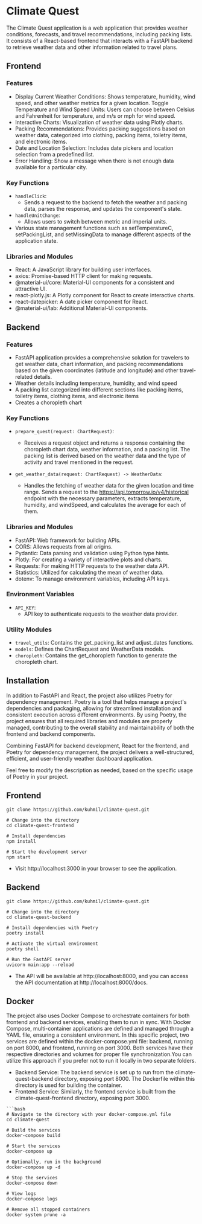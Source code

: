 # Climate Quest

The Climate Quest application is a web application that provides weather conditions, forecasts, and travel recommendations, including packing lists. It consists of a React-based frontend that interacts with a FastAPI backend to retrieve weather data and other information related to travel plans.

## Frontend

### Features

- Display Current Weather Conditions: Shows temperature, humidity, wind speed, and other weather metrics for a given location.
Toggle Temperature and Wind Speed Units: Users can choose between Celsius and Fahrenheit for temperature, and m/s or mph for wind speed.
- Interactive Charts: Visualization of weather data using Plotly charts.
- Packing Recommendations: Provides packing suggestions based on weather data, categorized into clothing, packing items, toiletry items, and electronic items.
- Date and Location Selection: Includes date pickers and location selection from a predefined list.
- Error Handling: Show a message when there is not enough data available for a particular city.

### Key Functions

- `handleClick`: 
   - Sends a request to the backend to fetch the weather and packing data, parses the response, and updates the component's state.
- `handleUnitChange`: 
   - Allows users to switch between metric and imperial units.
- Various state management functions such as setTemperatureC, setPackingList, and setMissingData to manage different aspects of the application state.

### Libraries and Modules

- React: A JavaScript library for building user interfaces.
- axios: Promise-based HTTP client for making requests.
- @material-ui/core: Material-UI components for a consistent and attractive UI.
- react-plotly.js: A Plotly component for React to create interactive charts.
- react-datepicker: A date picker component for React.
- @material-ui/lab: Additional Material-UI components.

## Backend

### Features

- FastAPI application provides a comprehensive solution for travelers to get weather data, chart information, and packing recommendations based on the given coordinates (latitude and longitude) and other travel-related details.
- Weather details including temperature, humidity, and wind speed
- A packing list categorized into different sections like packing items, toiletry items, clothing items, and electronic items
- Creates a choropleth chart

### Key Functions

- `prepare_quest(request: ChartRequest)`:
   -  Receives a request object and returns a response containing the choropleth chart data, weather information, and a packing list. The packing list is derived based on the weather data and the type of activity and travel mentioned in the request.

- `get_weather_data(request: ChartRequest) -> WeatherData`: 
   - Handles the fetching of weather data for the given location and time range. Sends a request to the https://api.tomorrow.io/v4/historical endpoint with the necessary parameters, extracts temperature, humidity, and windSpeed, and calculates the average for each of them.

### Libraries and Modules

- FastAPI: Web framework for building APIs.
- CORS: Allows requests from all origins.
- Pydantic: Data parsing and validation using Python type hints.
- Plotly: For creating a variety of interactive plots and charts.
- Requests: For making HTTP requests to the weather data API.
- Statistics: Utilized for calculating the mean of weather data.
- dotenv: To manage environment variables, including API keys.


###  Environment Variables
- `API_KEY`: 
   - API key to authenticate requests to the weather data provider.

### Utility Modules
- `travel_utils`: Contains the get_packing_list and adjust_dates functions.
- `models`: Defines the ChartRequest and WeatherData models.
- `choropleth`: Contains the get_choropleth function to generate the choropleth chart.


## Installation

In addition to FastAPI and React, the project also utilizes Poetry for dependency management. Poetry is a tool that helps manage a project's dependencies and packaging, allowing for streamlined installation and consistent execution across different environments. By using Poetry, the project ensures that all required libraries and modules are properly managed, contributing to the overall stability and maintainability of both the frontend and backend components.

Combining FastAPI for backend development, React for the frontend, and Poetry for dependency management, the project delivers a well-structured, efficient, and user-friendly weather dashboard application.

Feel free to modify the description as needed, based on the specific usage of Poetry in your project.

## Frontend


```# Clone the repository
git clone https://github.com/kuhmil/climate-quest.git

# Change into the directory
cd climate-quest-frontend

# Install dependencies
npm install

# Start the development server
npm start
```

- Visit http://localhost:3000 in your browser to see the application.


## Backend


```# Clone the repository if you have not done so already
git clone https://github.com/kuhmil/climate-quest.git

# Change into the directory
cd climate-quest-backend

# Install dependencies with Poetry
poetry install

# Activate the virtual environment
poetry shell

# Run the FastAPI server
uvicorn main:app --reload
```

- The API will be available at http://localhost:8000, and you can access the API documentation at http://localhost:8000/docs.

## Docker

The project also uses Docker Compose to orchestrate containers for both frontend and backend services, enabling them to run in sync. With Docker Compose, multi-container applications are defined and managed through a YAML file, ensuring a consistent environment. In this specific project, two services are defined within the docker-compose.yml file: backend, running on port 8000, and frontend, running on port 3000. Both services have their respective directories and volumes for proper file synchronization.You can utilize this approach if you prefer not to run it locally in two separate folders.


- Backend Service: The backend service is set up to run from the climate-quest-backend directory, exposing port 8000. The Dockerfile within this directory is used for building the container.
- Frontend Service: Similarly, the frontend service is built from the climate-quest-frontend directory, exposing port 3000.


```
```bash
# Navigate to the directory with your docker-compose.yml file
cd climate-quest

# Build the services
docker-compose build

# Start the services
docker-compose up

# Optionally, run in the background
docker-compose up -d

# Stop the services
docker-compose down

# View logs
docker-compose logs

# Remove all stopped containers
docker system prune -a
```
